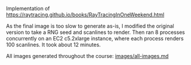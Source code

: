 Implementation of https://raytracing.github.io/books/RayTracingInOneWeekend.html

As the final image is too slow to generate as-is, I modified the original version to take a RNG seed and scanlines to render. Then ran 8 processes concurrently on an EC2 c5.2xlarge instance, where each process renders 100 scanlines. It took about 12 minutes.

All images generated throughout the course: [images/all-images.md](images/all-images.md)